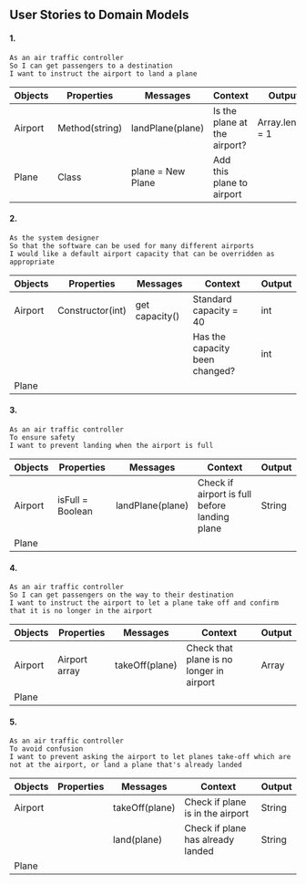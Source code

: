 ## User Stories to Domain Models

#### 1.
```
As an air traffic controller
So I can get passengers to a destination
I want to instruct the airport to land a plane
```

|Objects      | Properties | Messages      | Context     | Output      |
| ----------- | ----------- | ----------- | ----------- | ----------- |
| Airport     | Method(string)|landPlane(plane)|Is the plane at the airport?     |  Array.length = 1    |
| Plane  |      Class   |   plane = New Plane   | Add this plane to airport |             |

#### 2.
```
As the system designer
So that the software can be used for many different airports
I would like a default airport capacity that can be overridden as appropriate
```

|Objects      | Properties | Messages      | Context     | Output      |
| ----------- | ----------- | ----------- | ----------- | ----------- |
| Airport     | Constructor(int)| get capacity()| Standard capacity = 40|  int  |
| | | | Has the capacity been changed? | int|
| Plane  |    |    |   |             |


#### 3.
```
As an air traffic controller
To ensure safety
I want to prevent landing when the airport is full
```

|Objects      | Properties | Messages      | Context     | Output      |
| ----------- | ----------- | ----------- | ----------- | ----------- |
| Airport     |  isFull = Boolean| landPlane(plane) |Check if airport is full before landing plane |  String |
| Plane  |    |    |   |             |


#### 4.
```
As an air traffic controller
So I can get passengers on the way to their destination
I want to instruct the airport to let a plane take off and confirm that it is no longer in the airport
```

|Objects      | Properties | Messages    | Context     | Output      |
| ----------- | ----------- | ----------- | ----------- | ----------- |
| Airport     |  Airport array| takeOff(plane) | Check that plane is no longer in airport|  Array |
| Plane  |    |    |   |             |

#### 5.
```
As an air traffic controller
To avoid confusion
I want to prevent asking the airport to let planes take-off which are not at the airport, or land a plane that's already landed
```

|Objects      | Properties | Messages    | Context     | Output      |
| ----------- | ----------- | ----------- | ----------- | ----------- |
| Airport     |  | takeOff(plane) | Check if plane is in the airport | String  |
| | | land(plane) | Check if plane has already landed| String|
| Plane  |    |    |   |             |
